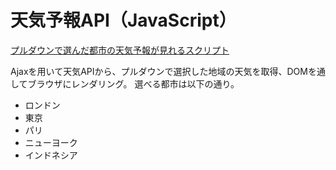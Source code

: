 # 天気予報API（JavaScript）

[プルダウンで選んだ都市の天気予報が見れるスクリプト](https://github.com/KakoFujimoto/quelcode-js/find/feature%2Fjs-challenge1)

Ajaxを用いて天気APIから、プルダウンで選択した地域の天気を取得、DOMを通してブラウザにレンダリング。
選べる都市は以下の通り。
- ロンドン
- 東京
- パリ
- ニューヨーク
- インドネシア

